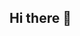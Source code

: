 ## Hi there 👋

<!--
**MatteLafa/MatteLafa** is a ✨ _special_ ✨ repository because its `README.md` (this file) appears on your GitHub profile.

Here are some ideas to get you started:

- 🔭 I’m currently working on improving my skills
- 🌱 I’m currently learning Java Code
- 👯 I’m looking to collaborate on ...
- 🤔 I’m looking for help with learn some deep skills
- 💬 Ask me about ...
- 📫 How to reach me: ...
- 😄 Pronouns: male
- ⚡ Fun fact: i love burritos
-->
